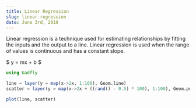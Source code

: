 ```yaml
---
title: Linear Regression
slug: linear-regression
date: June 3rd, 2019
---
```


Linear regression is a technique used for estimating relationships by fitting the inputs and the output to a line. Linear regression is used when the range of values is continuous and has a constant slope.

$
y = mx + b
$

<object data="/linear-regression.svg" type="image/svg+xml"></object>

```julia
using Gadfly

line = layer(y = map(x->2x, 1:100), Geom.line)
scatter = layer(y = map(x->2x + ((rand() - 0.5) * 100), 1:100), Geom.point)

plot(line, scatter)
```
